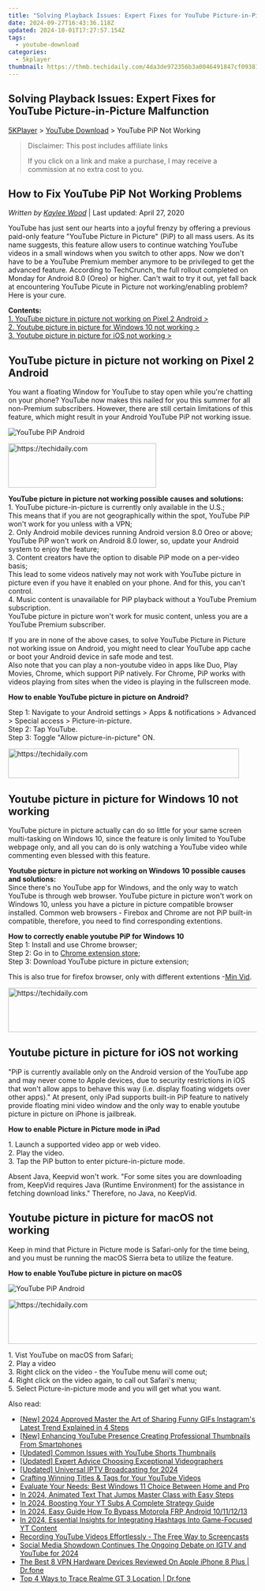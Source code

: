 ```yaml
---
title: "Solving Playback Issues: Expert Fixes for YouTube Picture-in-Picture Malfunction"
date: 2024-09-27T16:43:36.118Z
updated: 2024-10-01T17:27:57.154Z
tags:
  - youtube-download
categories:
  - 5kplayer
thumbnail: https://thmb.techidaily.com/4da3de972356b3a0046491847cf09381445449045614c3b78e873505ea40a4e5.jpg
---
```


## Solving Playback Issues: Expert Fixes for YouTube Picture-in-Picture Malfunction

[5KPlayer](https://tools.techidaily.com/5kplayer/products/) \> [YouTube Download](https://tools.techidaily.com/5kplayer/youtube-download/) \> YouTube PiP Not Working

>  Disclaimer: This post includes affiliate links
>
>  If you click on a link and make a purchase, I may receive a commission at no extra cost to you.
>

## How to Fix YouTube PiP Not Working Problems

 _Written by [Kaylee Wood](https://www.quora.com/profile/Amanda-Hu-21)_ | Last updated: April 27, 2020 

YouTube has just sent our hearts into a joyful frenzy by offering a previous paid-only feature "YouTube Picture in Picture" (PiP) to all mass users. As its name suggests, this feature allow users to continue watching YouTube videos in a small windows when you switch to other apps. Now we don't have to be a YouTube Premium member anymore to be privileged to get the advanced feature. According to TechCrunch, the full rollout completed on Monday for Android 8.0 (Oreo) or higher. Can't wait to try it out, yet fall back at encountering YouTube Picute in Picture not working/enabling problem? Here is your cure.

**Contents:**  
[1\. YouTube picture in picture not working on Pixel 2 Android >](https://tools.techidaily.com/5kplayer/youtube-download/)  
[2\. Youtube picture in picture for Windows 10 not working >](https://tools.techidaily.com/5kplayer/youtube-download/)  
[3\. Youtube picture in picture for iOS not working >](https://tools.techidaily.com/5kplayer/youtube-download/)

## YouTube picture in picture not working on Pixel 2 Android

You want a floating Window for YouTube to stay open while you're chatting on your phone? YouTube now makes this nailed for you this summer for all non-Premium subscribers. However, there are still certain limitations of this feature, which might result in your Android YouTube PiP not working issue.

![YouTube PiP Android](https://www.5kplayer.com/youtube-download/img/pip-android.jpg)

<!-- affiliate ads begin -->
<a href="https://aligracehair.sjv.io/c/5597632/2135355/19272" target="_top" id="2135355">
  <img src="//a.impactradius-go.com/display-ad/19272-2135355" border="0" alt="https://techidaily.com" width="300" height="90"/>
</a>
<img height="0" width="0" src="https://aligracehair.sjv.io/i/5597632/2135355/19272" style="position:absolute;visibility:hidden;" border="0" />
<!-- affiliate ads end -->

**YouTube picture in picture not working possible causes and solutions:**  
 1\. YouTube picture-in-picture is currently only available in the U.S.;   
 This means that if you are not geographically within the spot, YouTube PiP won't work for you unless with a VPN;  
 2\. Only Android mobile devices running Android version 8.0 Oreo or above;  
 YouTube PiP won't work on Android 8.0 lower, so, update your Android system to enjoy the feature;  
 3\. Content creators have the option to disable PiP mode on a per-video basis;  
 This lead to some videos natively may not work with YouTube picture in picture even if you have it enabled on your phone. And for this, you can't control.   
 4\. Music content is unavailable for PiP playback without a YouTube Premium subscription.  
 YouTube picture in picture won't work for music content, unless you are a YouTube Premium subscriber.

If you are in none of the above cases, to solve YouTube Picture in Picture not working issue on Android, you might need to clear YouTube app cache or boot your Android device in safe mode and test.  
 Also note that you can play a non-youtube video in apps like Duo, Play Movies, Chrome, which support PiP natively. For Chrome, PiP works with videos playing from sites when the video is playing in the fullscreen mode.

**How to enable YouTube picture in picture on Android?**

Step 1: Navigate to your Android settings > Apps & notifications > Advanced > Special access > Picture-in-picture.  
Step 2: Tap YouTube.  
Step 3: Toggle "Allow picture-in-picture" ON.

<!-- affiliate ads begin -->
<a href="https://bluettius.sjv.io/c/5597632/2139110/17108" target="_top" id="2139110">
  <img src="//a.impactradius-go.com/display-ad/17108-2139110" border="0" alt="https://techidaily.com" width="468" height="60"/>
</a>
<img height="0" width="0" src="https://bluettius.sjv.io/i/5597632/2139110/17108" style="position:absolute;visibility:hidden;" border="0" />
<!-- affiliate ads end -->

## Youtube picture in picture for Windows 10 not working

YouTube picture in picture actually can do so little for your same screen multi-tasking on Windows 10, since the feature is only limited to YouTube webpage only, and all you can do is only watching a YouTube video while commenting even blessed with this feature. 

**Youtube picture in picture not working on Windows 10 possible causes and solutions:**   
 Since there's no YouTube app for Windows, and the only way to watch YouTube is through web browser. YouTube picture in picture won't work on Windows 10, unless you have a picture in picture compatible browser installed. Common web browsers - Firebox and Chrome are not PiP built-in compatible, therefore, you need to find corresponding extentions.

**How to correctly enable youtube PiP for Windows 10**  
 Step 1: Install and use Chrome browser;  
 Step 2: Go in to [Chrome extension store](https://chrome.google.com/webstore/category/extensions);  
 Step 3: Download YouTube picture in picture extension;

This is also true for firefox browser, only with different extentions -[Min Vid](https://testpilot.firefox.com/experiments/min-vid/). 

<!-- affiliate ads begin -->
<a href="https://imp.i357552.net/c/5597632/947746/11832" target="_top" id="947746">
  <img src="//a.impactradius-go.com/display-ad/11832-947746" border="0" alt="https://techidaily.com" width="728" height="90"/>
</a>
<img height="0" width="0" src="https://imp.i357552.net/i/5597632/947746/11832" style="position:absolute;visibility:hidden;" border="0" />
<!-- affiliate ads end -->

## Youtube picture in picture for iOS not working

"PiP is currently available only on the Android version of the YouTube app and may never come to Apple devices, due to security restrictions in iOS that won't allow apps to behave this way (i.e. display floating widgets over other apps)." At present, only iPad supports built-in PiP feature to natively provide floating mini video window and the only way to enable youtube picture in picture on iPhone is jailbreak. 

**How to enable Picture in Picture mode in iPad**

1\. Launch a supported video app or web video.  
2\. Play the video.  
3\. Tap the PiP button to enter picture-in-picture mode.

Absent Java, Keepvid won't work. "For some sites you are downloading from, KeepVid requires Java (Runtime Environment) for the assistance in fetching download links." Therefore, no Java, no KeepVid. 

## Youtube picture in picture for macOS not working

Keep in mind that Picture in Picture mode is Safari-only for the time being, and you must be running the macOS Sierra beta to utilize the feature. 

**How to enable YouTube picture in picture on macOS**

![YouTube PiP Android](https://www.5kplayer.com/youtube-download/img/pip-macos.jpg)

<!-- affiliate ads begin -->
<a href="https://bluettius.sjv.io/c/5597632/2139123/17108" target="_top" id="2139123">
  <img src="//a.impactradius-go.com/display-ad/17108-2139123" border="0" alt="https://techidaily.com" width="728" height="90"/>
</a>
<img height="0" width="0" src="https://bluettius.sjv.io/i/5597632/2139123/17108" style="position:absolute;visibility:hidden;" border="0" />
<!-- affiliate ads end -->

1\. Vist YouTube on macOS from Safari;  
2\. Play a video   
3\. Right click on the video - the YouTube menu will come out;  
4\. Right click on the video again, to call out Safari's menu;  
5\. Select Picture-in-picture mode and you will get what you want.

<ins class="adsbygoogle"
     style="display:block"
     data-ad-format="autorelaxed"
     data-ad-client="ca-pub-7571918770474297"
     data-ad-slot="1223367746"></ins>

<ins class="adsbygoogle"
     style="display:block"
     data-ad-client="ca-pub-7571918770474297"
     data-ad-slot="8358498916"
     data-ad-format="auto"
     data-full-width-responsive="true"></ins>

<span class="atpl-alsoreadstyle">Also read:</span>
<div><ul>
<li><a href="https://instagram-videos.techidaily.com/new-2024-approved-master-the-art-of-sharing-funny-gifs-instagrams-latest-trend-explained-in-4-steps/"><u>[New] 2024 Approved Master the Art of Sharing Funny GIFs Instagram's Latest Trend Explained in 4 Steps</u></a></li>
<li><a href="https://youtube-video-recordings.techidaily.com/new-enhancing-youtube-presence-creating-professional-thumbnails-from-smartphones/"><u>[New] Enhancing YouTube Presence Creating Professional Thumbnails From Smartphones</u></a></li>
<li><a href="https://youtube-video-recordings.techidaily.com/updated-common-issues-with-youtube-shorts-thumbnails/"><u>[Updated] Common Issues with YouTube Shorts Thumbnails</u></a></li>
<li><a href="https://some-knowledge.techidaily.com/updated-expert-advice-choosing-exceptional-videographers/"><u>[Updated] Expert Advice Choosing Exceptional Videographers</u></a></li>
<li><a href="https://on-screen-recording.techidaily.com/updated-universal-iptv-broadcasting-for-2024/"><u>[Updated] Universal IPTV Broadcasting for 2024</u></a></li>
<li><a href="https://youtube-video-recordings.techidaily.com/crafting-winning-titles-and-tags-for-your-youtube-videos/"><u>Crafting Winning Titles & Tags for Your YouTube Videos</u></a></li>
<li><a href="https://win11.techidaily.com/evaluate-your-needs-best-windows-11-choice-between-home-and-pro/"><u>Evaluate Your Needs: Best Windows 11 Choice Between Home and Pro</u></a></li>
<li><a href="https://youtube-video-recordings.techidaily.com/in-2024-animated-text-that-jumps-master-class-with-easy-steps/"><u>In 2024, Animated Text That Jumps Master Class with Easy Steps</u></a></li>
<li><a href="https://youtube-video-recordings.techidaily.com/in-2024-boosting-your-yt-subs-a-complete-strategy-guide/"><u>In 2024, Boosting Your YT Subs A Complete Strategy Guide</u></a></li>
<li><a href="https://android-frp.techidaily.com/in-2024-easy-guide-how-to-bypass-motorola-frp-android-10111213-by-drfone-android/"><u>In 2024, Easy Guide How To Bypass Motorola FRP Android 10/11/12/13</u></a></li>
<li><a href="https://youtube-video-recordings.techidaily.com/in-2024-essential-insights-for-integrating-hashtags-into-game-focused-yt-content/"><u>In 2024, Essential Insights for Integrating Hashtags Into Game-Focused YT Content</u></a></li>
<li><a href="https://youtube-video-recordings.techidaily.com/recording-youtube-videos-effortlessly-the-free-way-to-screencasts/"><u>Recording YouTube Videos Effortlessly - The Free Way to Screencasts</u></a></li>
<li><a href="https://facebook-video-footage.techidaily.com/social-media-showdown-continues-the-ongoing-debate-on-igtv-and-youtube-for-2024/"><u>Social Media Showdown Continues The Ongoing Debate on IGTV and YouTube for 2024</u></a></li>
<li><a href="https://fake-location.techidaily.com/the-best-8-vpn-hardware-devices-reviewed-on-apple-iphone-8-plus-drfone-by-drfone-virtual-ios/"><u>The Best 8 VPN Hardware Devices Reviewed On Apple iPhone 8 Plus | Dr.fone</u></a></li>
<li><a href="https://android-location-track.techidaily.com/top-4-ways-to-trace-realme-gt-3-location-drfone-by-drfone-virtual-android/"><u>Top 4 Ways to Trace Realme GT 3 Location | Dr.fone</u></a></li>
</ul></div>

